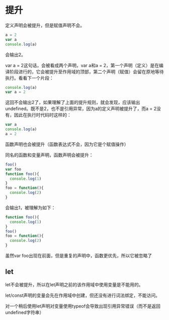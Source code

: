 # 提升

定义声明会被提升，但是赋值声明不会。

```js
a = 2
var a
console.log(a)
```

会输出2。

var a = 2这句话，会被看成两个声明，var a和a = 2，第一个声明（定义）是在编译阶段进行的，它会被提升至作用域的顶部，第二个声明（赋值）会留在原地等待执行。看看下一个片段：

```js
console.log(a)
var a = 2
```

这回不会输出2了，如果理解了上面的提升规则，就会发现，应该输出undefined。既不是2，也不是引用异常，因为a的定义声明被提升了，而a = 2没有，因此在执行时代码时这样的：

```js
var a
console.log(a)
a = 2
```

函数声明也会被提升（函数表达式不会，因为它是个赋值操作）

同名的函数和变量声明，函数声明会被提升：

```js
foo()
var foo
function foo(){
  console.log(1)
}
foo = function(){
  console.log(2)
}
```

会输出1，被理解为如下：

```js
function foo(){
  console.log(1)
}
foo()
foo = function(){
  console.log(2)
}
```

虽然var foo出现在前面，但是重复的声明中，函数更优先，所以它被忽略了

## let

let不会被提升，所以在let声明之前的该作用域中使用变量是不能用的。

let/const声明的变量会先在作用域中创建，但还没有进行词法绑定，不能访问。

对一个稍后使用let声明对变量使用typeof会导致出现引用异常错误（而不是返回undefined字符串）